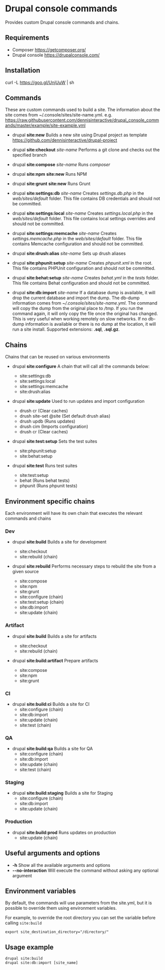 # Drupal console commands

Provides custom Drupal console commands and chains.

## Requirements
- Composer https://getcomposer.org/
- Drupal console https://drupalconsole.com/

## Installation

curl -L https://goo.gl/UnjUuW | sh

## Commands
These are custom commands used to build a site. The information about the site comes from ~/.console/sites/site-name.yml.
e.g. https://raw.githubusercontent.com/dennisinteractive/drupal_console_commands/master/example/site-example.yml

- drupal **site:new**
	Builds a new site using Drupal project as template https://github.com/dennisinteractive/drupal-project

- drupal **site:checkout** *site-name*
	Performs a git clone and checks out the specified branch

- drupal **site:compose** *site-name*
	Runs *composer*

- drupal **site:npm** **site:new**
    Runs NPM

- drupal **site:grunt** **site:new**
    Runs Grunt

- drupal **site:settings:db** *site-name*
	Creates *settings.db.php* in the *web/sites/default* folder. This file contains DB credentials and should not be committed.

- drupal **site:settings:local** *site-name*
	Creates *settings.local.php* in the *web/sites/default* folder. This file contains local settings overrides and should not be committed.

- drupal **site:settings:memcache** *site-name*
	Creates *settings.memcache.php* in the *web/sites/default* folder. This file contains Memcache configuration and should not be committed.

- drupal **site:drush:alias** *site-name*
	Sets up drush aliases

- drupal **site:phpunit:setup** *site-name*
	Creates *phpunit.xml* in the root. This file contains PHPUnit configuration and should not be committed.

- drupal **site:behat:setup** *site-name*
	Creates *behat.yml* in the *tests* folder. This file contains Behat configuration and should not be committed.

- drupal **site:db:import** *site-name*
	If a database dump is available, it will drop the current database and import the dump. The db-dump information comes from *~/.console/sites/site-name.yml*.
	The command will copy the dump from the original place to */tmp*. If you run the command again, it will only copy the file once the original has changed. This is very useful when working remotely on slow networks.
	If no db-dump information is available or there is no dump at the location, it will run a site install.
	Supported extensions: **.sql**, **.sql.gz**.

## Chains
Chains that can be reused on various environments

- drupal **site:configure** A chain that will call all the commands below:
    - site:settings:db
    - site:settings:local
    - site:settings:memcache
    - site:drush:alias

- drupal **site:update** Used to run updates and import configuration
    - drush cr (Clear caches)
    - drush site-set @site (Set default drush alias)
    - drush updb (Runs updates)
    - drush cim (Imports configuration)
    - drush cr (Clear caches)

- drupal **site:test:setup** Sets the test suites
    - site:phpunit:setup
    - site:behat:setup

- drupal **site:test** Runs test suites
    - site:test:setup
    - behat (Runs behat tests)
    - phpunit (Runs phpunit tests)

## Environment specific chains
Each environment will have its own chain that executes the relevant commands and chains

### Dev
- drupal **site:build** Builds a site for development
    - site:checkout
    - site:rebuild (chain)

- drupal **site:rebuild** Performs necessary steps to rebuild the site from a given source
    - site:compose
    - site:npm
    - site:grunt
    - site:configure (chain)
    - site:test:setup (chain)
    - site:db:import
    - site:update (chain)

### Artifact
- drupal **site:build** Builds a site for artifacts
    - site:checkout
    - site:rebuild (chain)

- drupal **site:build:artifact** Prepare artifacts
    - site:compose
    - site:npm
    - site:grunt

### CI
- drupal **site:build:ci** Builds a site for CI
    - site:configure (chain)
    - site:db:import
    - site:update (chain)
    - site:test (chain)

### QA
- drupal **site:build:qa** Builds a site for QA
    - site:configure (chain)
    - site:db:import
    - site:update (chain)
    - site:test (chain)

### Staging
- drupal **site:build:staging** Builds a site for Staging
    - site:configure (chain)
    - site:db:import
    - site:update (chain)

### Production
- drupal **site:build:prod** Runs updates on production
  - site:update (chain)

## Useful arguments and options
- **-h** Show all the available arguments and options
- **--no-interaction** Will execute the command without asking any optional argument

## Environment variables
By default, the commands will use parameters from the site.yml, but it is possible to override them using environment variables.

For example, to override the root directory you can set the variable before calling `site:build`

`export site_destination_directory="/directory/"`

## Usage example
```
drupal site:build
drupal site:db:import [site_name]
```
